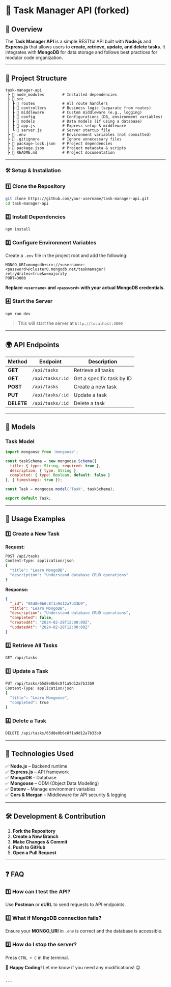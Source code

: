 # 🚀 Task Manager API (forked)

## 📌 Overview
The **Task Manager API** is a simple RESTful API built with **Node.js** and **Express.js** that allows users to **create, retrieve, update, and delete tasks**. It integrates with **MongoDB** for data storage and follows best practices for modular code organization.

---

## 📂 Project Structure
```
task-manager-api
 ┣ 📂 node_modules        # Installed dependencies
 ┣ 📂 src
 ┃ ┣ 📂 routes            # All route handlers
 ┃ ┣ 📂 controllers       # Business logic (separate from routes)
 ┃ ┣ 📂 middleware        # Custom middleware (e.g., logging)
 ┃ ┣ 📂 config            # Configurations (DB, environment variables)
 ┃ ┣ 📂 models            # Data models (if using a database)
 ┃ ┣ 📜 app.js            # Express setup & middleware
 ┃ ┗ 📜 server.js         # Server startup file
 ┣ 📜 .env                # Environment variables (not committed)
 ┣ 📜 .gitignore          # Ignore unnecessary files
 ┣ 📜 package-lock.json   # Project dependencies
 ┣ 📜 package.json        # Project metadata & scripts
 ┣ 📜 README.md           # Project documentation
```

---

### 🛠️ Setup & Installation

### **1️⃣ Clone the Repository**
```bash
git clone https://github.com/your-username/task-manager-api.git
cd task-manager-api
```

### **2️⃣ Install Dependencies**
```bash
npm install
```

### **3️⃣ Configure Environment Variables**
Create a `.env` file in the project root and add the following:
```plaintext
MONGO_URI=mongodb+srv://<username>:<password>@cluster0.mongodb.net/taskmanager?retryWrites=true&w=majority
PORT=3000
```
**Replace `<username>` and `<password>` with your actual MongoDB credentials.**

### **4️⃣ Start the Server**
```bash
npm run dev
```
> This will start the server at `http://localhost:3000`

---

## 🌍 API Endpoints

| Method   | Endpoint         | Description               |
|----------|-----------------|---------------------------|
| **GET**  | `/api/tasks`     | Retrieve all tasks        |
| **GET**  | `/api/tasks/:id` | Get a specific task by ID |
| **POST** | `/api/tasks`     | Create a new task         |
| **PUT**  | `/api/tasks/:id` | Update a task             |
| **DELETE** | `/api/tasks/:id` | Delete a task             |

---

## 📌 Models

### **Task Model**
```javascript
import mongoose from 'mongoose';

const taskSchema = new mongoose.Schema({
  title: { type: String, required: true },
  description: { type: String },
  completed: { type: Boolean, default: false }
}, { timestamps: true });

const Task = mongoose.model('Task', taskSchema);

export default Task;
```

---

## 📝 Usage Examples

### **1️⃣ Create a New Task**
**Request:**
```bash
POST /api/tasks
Content-Type: application/json
{
  "title": "Learn MongoDB",
  "description": "Understand database CRUD operations"
}
```
**Response:**
```json
{
  "_id": "65d8e0b6c8f1a9d12a7b33b9",
  "title": "Learn MongoDB",
  "description": "Understand database CRUD operations",
  "completed": false,
  "createdAt": "2024-02-28T12:00:00Z",
  "updatedAt": "2024-02-28T12:00:00Z"
}
```

### **2️⃣ Retrieve All Tasks**
```bash
GET /api/tasks
```

### **3️⃣ Update a Task**
```bash
PUT /api/tasks/65d8e0b6c8f1a9d12a7b33b9
Content-Type: application/json
{
  "title": "Learn Mongoose",
  "completed": true
}
```

### **4️⃣ Delete a Task**
```bash
DELETE /api/tasks/65d8e0b6c8f1a9d12a7b33b9
```

---

## 🚀 Technologies Used
✅ **Node.js** – Backend runtime  
✅ **Express.js** – API framework  
✅ **MongoDB** – Database  
✅ **Mongoose** – ODM (Object Data Modeling)  
✅ **Dotenv** – Manage environment variables  
✅ **Cors & Morgan** – Middleware for API security & logging  

---

## 🛠️ Development & Contribution
1. **Fork the Repository**  
2. **Create a New Branch**  
3. **Make Changes & Commit**  
4. **Push to GitHub**  
5. **Open a Pull Request**  

---

## ❓ FAQ
### **1️⃣ How can I test the API?**
Use **Postman** or **cURL** to send requests to API endpoints.

### **2️⃣ What if MongoDB connection fails?**
Ensure your **MONGO_URI** in `.env` is correct and the database is accessible.

### **3️⃣ How do I stop the server?**
Press `CTRL + C` in the terminal.



🚀 **Happy Coding!** Let me know if you need any modifications! 😊
```

---

